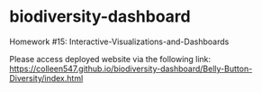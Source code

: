 # biodiversity-dashboard

Homework #15: Interactive-Visualizations-and-Dashboards

Please access deployed website via the following link: https://colleen547.github.io/biodiversity-dashboard/Belly-Button-Diversity/index.html
